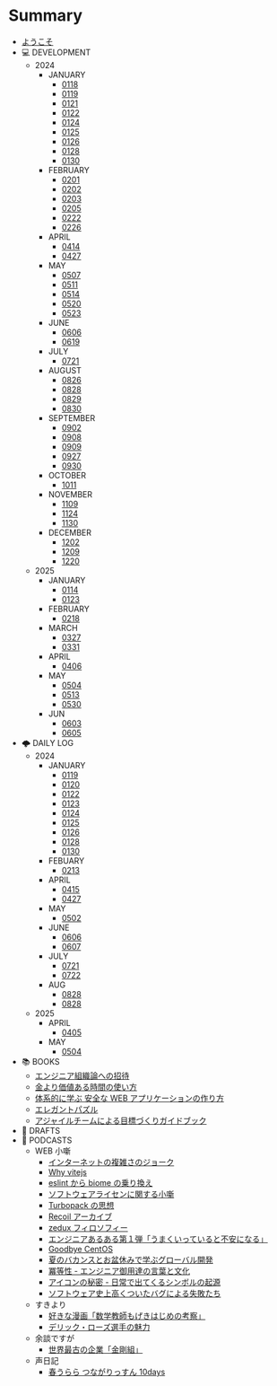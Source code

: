 # Summary

- [ようこそ](README.md)
- 💻 DEVELOPMENT
  - 2024
    - JANUARY
      - [0118](DEVELOPMENT/2024/JAN/0118.md)
      - [0119](DEVELOPMENT/2024/JAN/0119.md)
      - [0121](DEVELOPMENT/2024/JAN/0121.md)
      - [0122](DEVELOPMENT/2024/JAN/0122.md)
      - [0124](DEVELOPMENT/2024/JAN/0124.md)
      - [0125](DEVELOPMENT/2024/JAN/0125.md)
      - [0126](DEVELOPMENT/2024/JAN/0126.md)
      - [0128](DEVELOPMENT/2024/JAN/0128.md)
      - [0130](DEVELOPMENT/2024/JAN/0130.md)
    - FEBRUARY
      - [0201](DEVELOPMENT/2024/FEB/0201.md)
      - [0202](DEVELOPMENT/2024/FEB/0202.md)
      - [0203](DEVELOPMENT/2024/FEB/0203.md)
      - [0205](DEVELOPMENT/2024/FEB/0205.md)
      - [0222](DEVELOPMENT/2024/FEB/0222.md)
      - [0226](DEVELOPMENT/2024/FEB/0226.md)
    - APRIL
      - [0414](DEVELOPMENT/2024/APR/0414.md)
      - [0427](DEVELOPMENT/2024/APR/0427.md)
    - MAY
      - [0507](DEVELOPMENT/2024/MAY/0507.md)
      - [0511](DEVELOPMENT/2024/MAY/0511.md)
      - [0514](DEVELOPMENT/2024/MAY/0514.md)
      - [0520](DEVELOPMENT/2024/MAY/0520.md)
      - [0523](DEVELOPMENT/2024/MAY/0523.md)
    - JUNE
      - [0606](DEVELOPMENT/2024/JUN/0606.md)
      - [0619](DEVELOPMENT/2024/JUN//0619.md)
    - JULY
      - [0721](DEVELOPMENT/2024/JUL/0721.md)
    - AUGUST
      - [0826](DEVELOPMENT/2024/AUG/0826.md)
      - [0828](DEVELOPMENT/2024/AUG/0828.md)
      - [0829](DEVELOPMENT/2024/AUG/0829.md)
      - [0830](DEVELOPMENT/2024/AUG/0830.md)
    - SEPTEMBER
      - [0902](DEVELOPMENT/2024/SEP/0902.md)
      - [0908](DEVELOPMENT/2024/SEP/0908.md)
      - [0909](DEVELOPMENT/2024/SEP/0909.md)
      - [0927](DEVELOPMENT/2024/SEP/0927.md)
      - [0930](DEVELOPMENT/2024/SEP/0930.md)
    - OCTOBER
      - [1011](DEVELOPMENT/2024/OCT/1011.md)
    - NOVEMBER
      - [1109](DEVELOPMENT/2024/NOV/1109.md)
      - [1124](DEVELOPMENT/2024/NOV/1124.md)
      - [1130](DEVELOPMENT/2024/NOV/1130.md)
    - DECEMBER
      - [1202](DEVELOPMENT/2024/DEC/1202.md)
      - [1209](DEVELOPMENT/2024/DEC/1209.md)
      - [1220](DEVELOPMENT/2024/DEC/1220.md)
  - 2025
    - JANUARY
      - [0114](DEVELOPMENT/2025/JAN/0114.md)
      - [0123](DEVELOPMENT/2025/JAN/0123.md)
    - FEBRUARY
      - [0218](DEVELOPMENT/2025/FEB/0218.md)
    - MARCH
      - [0327](DEVELOPMENT/2025/MAR/0327.md)
      - [0331](DEVELOPMENT/2025/MAR/0331.md)
    - APRIL
      - [0406](DEVELOPMENT/2025/APR/0406.md)
    - MAY
      - [0504](DEVELOPMENT/2025/MAY/0504.md)
      - [0513](DEVELOPMENT/2025/MAY/0513.md)
      - [0530](DEVELOPMENT/2025/MAY/0530.md)
    - JUN
      - [0603](DEVELOPMENT/2025/JUN/0603.md)
      - [0605](DEVELOPMENT/2025/JUN/0605.md)
- 🌩 DAILY LOG
  - 2024
    - JANUARY
      - [0119](DAILY/2024/JAN/0119.md)
      - [0120](DAILY/2024/JAN/0120.md)
      - [0122](DAILY/2024/JAN/0122.md)
      - [0123](DAILY/2024/JAN/0123.md)
      - [0124](DAILY/2024/JAN/0124.md)
      - [0125](DAILY/2024/JAN/0125.md)
      - [0126](DAILY/2024/JAN/0126.md)
      - [0128](DAILY/2024/JAN/0128.md)
      - [0130](DAILY/2024/JAN/0130.md)
    - FEBUARY
      - [0213](DAILY/2024/FEB/0213.md)
    - APRIL
      - [0415](DAILY/2024/APR/0415.md)
      - [0427](DAILY/2024/APR/0427.md)
    - MAY
      - [0502](DAILY/2024/MAY/0502.md)
    - JUNE
      - [0606](DAILY/2024/JUN/0606.md)
      - [0607](DAILY/2024/JUN/0607.md)
    - JULY
      - [0721](DAILY/2024/JUL/0721.md)
      - [0722](DAILY/2024/JUL/0722.md)
    - AUG
      - [0828](DAILY/2024/AUG/0828.md)
      - [0828](DAILY/2024/AUG/0828.md)
  - 2025
    - APRIL
      - [0405](DAILY/2025/APR/0405.md)
    - MAY
      - [0504](DAILY/2025/MAY/0504.md)
- 📚 BOOKS
  - [エンジニア組織論への招待](BOOKS/2024/engineering_organization_theory.md)
  - [金より価値ある時間の使い方](BOOKS/2024/how_to_live_on_24_hours_a_day.md)
  - [体系的に学ぶ 安全な WEB アプリケーションの作り方](BOOKS/2024/learn_howto_create_web_applications_systematically.md)
  - [エレガントパズル](BOOKS/2024/elegant_pazzle.md)
  - [アジャイルチームによる目標づくりガイドブック](BOOKS/2024/guidebook_abou_tobjective.md)
- 📝 DRAFTS
- 🎤 PODCASTS
  - WEB 小噺
    - [インターネットの複雑さのジョーク](PODCASTS/WEB小噺/jokes_about_the_complexity_of_the_Internet.md)
    - [Why vitejs](PODCASTS/WEB小噺/why_vitejs.md)
    - [eslint から biome の乗り換え](PODCASTS/WEB小噺/eslint_to_biome.md)
    - [ソフトウェアライセンに関する小噺](PODCASTS/WEB小噺/short_story_about_licence.md)
    - [Turbopack の思想](PODCASTS/WEB小噺/why_turbopack.md)
    - [Recoil アーカイブ](PODCASTS/WEB小噺/goodbye_recoiljs.md)
    - [zedux フィロソフィー](PODCASTS/WEB小噺/zedux_philosofy.md)
    - [エンジニアあるある第１弾「うまくいっていると不安になる」](PODCASTS/WEB小噺/engineer_a-ha_stories_1.md)
    - [Goodbye CentOS](PODCASTS/WEB小噺/goodbye_centos.md)
    - [夏のバカンスとお盆休みで学ぶグローバル開発](PODCASTS/WEB小噺/france_summer_time.md)
    - [冪等性 - エンジニア御用達の言葉と文化](PODCASTS/WEB小噺/word_of_idempotency.md)
    - [アイコンの秘密 - 日常で出てくるシンボルの起源](PODCASTS/WEB小噺/origin_of_simbols.md)
    - [ソフトウェア史上高くついたバグによる失敗たち](PODCASTS/WEB小噺/high_costly_failers.md)
  - すきより
    - [好きな漫画「数学教師もげきはじめの考察」](PODCASTS/すきより/mogeki_hajime.md)
    - [デリック・ローズ選手の魅力](PODCASTS/すきより/delick_rose.md)
  - 余談ですが
    - [世界最古の企業「金剛組」](PODCASTS/余談ですが/most_old_company.md)
  - 声日記
    - [春うらら つながりっすん 10days](PODCASTS/声日記/spring_10_days.md)
